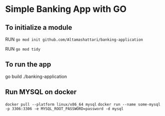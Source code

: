 # Simple Banking App with GO

## To initialize a module

RUN `go mod init github.com/Altamashattari/banking-application`

RUN `go mod tidy`

## To run the app

go build
./banking-application

## Run MYSQL on docker
```docker pull --platform linux/x86_64 mysql```
```docker run --name some-mysql -p 3306:3306 -e MYSQL_ROOT_PASSWORD=password -d mysql```
